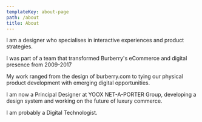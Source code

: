 ```yaml
---
templateKey: about-page
path: /about
title: About
---
```

I am a designer who specialises in interactive experiences and product strategies. 

I was part of a team that transformed Burberry's eCommerce and digital presence from 2009-2017

My work ranged from the design of burberry.com to tying our physical product development with emerging digital opportunities.

I am now a Principal Designer at YOOX NET-A-PORTER Group, developing a design system and working on the future of luxury commerce.

I am probably a Digital Technologist. 
